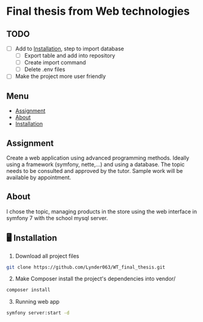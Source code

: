 # Final thesis from Web technologies

## TODO

- [ ] Add to [Installation](#installation), step to import database
  - [ ] Export table and add into repository
  - [ ] Create import command
  - [ ] Delete .env files
- [ ] Make the project more user friendly

## Menu

- [Assignment](#assignment)
- [About](#about)
- [Installation](#installation)

## Assignment

Create a web application using advanced programming methods. Ideally using a framework (symfony, nette,...) and using a database. The topic needs to be consulted and approved by the tutor. Sample work will be available by appointment.

## About

I chose the topic, managing products in the store using the web interface in symfony 7 with the school mysql server.

## 🖥️ Installation

1. Download all project files

```bash
git clone https://github.com/Lynder063/WT_final_thesis.git
```

2. Make Composer install the project's dependencies into vendor/

```bash
composer install
```

3. Running web app

```bash
symfony server:start -d
```
